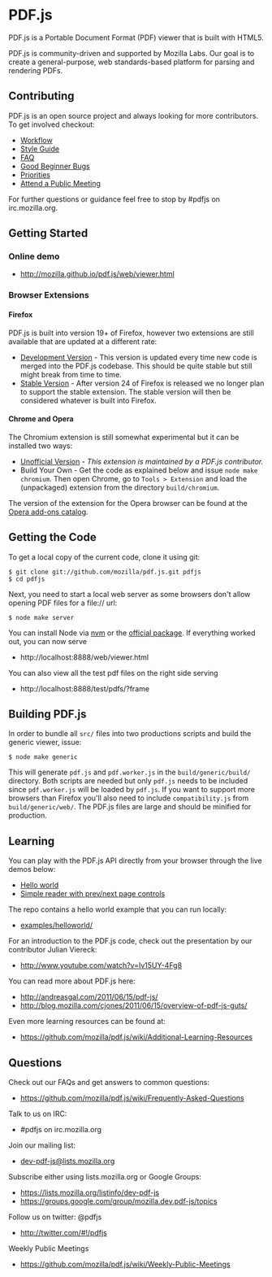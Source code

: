 # PDF.js

PDF.js is a Portable Document Format (PDF) viewer that is built with HTML5.

PDF.js is community-driven and supported by Mozilla Labs. Our goal is to
create a general-purpose, web standards-based platform for parsing and
rendering PDFs.

## Contributing

PDF.js is an open source project and always looking for more contributors. To
get involved checkout:

+ [Workflow](https://github.com/mozilla/pdf.js/wiki/Contributing)
+ [Style Guide](https://github.com/mozilla/pdf.js/wiki/Style-Guide)
+ [FAQ](https://github.com/mozilla/pdf.js/wiki/Frequently-Asked-Questions)
+ [Good Beginner Bugs](https://github.com/mozilla/pdf.js/issues?direction=desc&labels=5-good-beginner-bug&page=1&sort=created&state=open)
+ [Priorities](https://github.com/mozilla/pdf.js/milestones)
+ [Attend a Public Meeting](https://github.com/mozilla/pdf.js/wiki/Weekly-Public-Meetings)

For further questions or guidance feel free to stop by #pdfjs on
irc.mozilla.org.

## Getting Started

### Online demo

+ http://mozilla.github.io/pdf.js/web/viewer.html

### Browser Extensions

#### Firefox

PDF.js is built into version 19+ of Firefox, however two extensions are still
available that are updated at a different rate:

+ [Development Version](http://mozilla.github.io/pdf.js/extensions/firefox/pdf.js.xpi) - This version is updated every time new code is merged into the PDF.js codebase. This should be quite stable but still might break from time to time.
+ [Stable Version](https://addons.mozilla.org/firefox/addon/pdfjs) - After version 24 of Firefox is released we no longer plan to support the stable extension. The stable version will then be considered whatever is built into Firefox.

#### Chrome and Opera

The Chromium extension is still somewhat experimental but it can be installed two
ways:

+ [Unofficial Version](https://chrome.google.com/webstore/detail/pdf-viewer/oemmndcbldboiebfnladdacbdfmadadm) - *This extension is maintained by a PDF.js contributor.*
+ Build Your Own - Get the code as explained below and issue `node make chromium`. Then open
Chrome, go to `Tools > Extension` and load the (unpackaged) extension from the
directory `build/chromium`.

The version of the extension for the Opera browser can be found at the [Opera add-ons catalog](https://addons.opera.com/en/extensions/details/pdf-viewer/).

## Getting the Code

To get a local copy of the current code, clone it using git:

    $ git clone git://github.com/mozilla/pdf.js.git pdfjs
    $ cd pdfjs

Next, you need to start a local web server as some browsers don't allow opening
PDF files for a file:// url:

    $ node make server

You can install Node via [nvm](https://github.com/creationix/nvm) or the
[official package](http://nodejs.org). If everything worked out, you can now
serve

+ http://localhost:8888/web/viewer.html

You can also view all the test pdf files on the right side serving

+ http://localhost:8888/test/pdfs/?frame

## Building PDF.js

In order to bundle all `src/` files into two productions scripts and build the generic
viewer, issue:

    $ node make generic

This will generate `pdf.js` and `pdf.worker.js` in the `build/generic/build/` directory.
Both scripts are needed but only `pdf.js` needs to be included since `pdf.worker.js` will
be loaded by `pdf.js`. If you want to support more browsers than Firefox you'll also need
to include `compatibility.js` from `build/generic/web/`. The PDF.js files are large and
should be minified for production.

## Learning

You can play with the PDF.js API directly from your browser through the live
demos below:

+ [Hello world](http://mozilla.github.io/pdf.js/examples/learning/helloworld.html)
+ [Simple reader with prev/next page controls](http://mozilla.github.io/pdf.js/examples/learning/prevnext.html)

The repo contains a hello world example that you can run locally:

+ [examples/helloworld/](https://github.com/mozilla/pdf.js/blob/master/examples/helloworld/)

For an introduction to the PDF.js code, check out the presentation by our
contributor Julian Viereck:

+ http://www.youtube.com/watch?v=Iv15UY-4Fg8

You can read more about PDF.js here:

+ http://andreasgal.com/2011/06/15/pdf-js/
+ http://blog.mozilla.com/cjones/2011/06/15/overview-of-pdf-js-guts/

Even more learning resources can be found at:

+ https://github.com/mozilla/pdf.js/wiki/Additional-Learning-Resources

## Questions

Check out our FAQs and get answers to common questions:

+ https://github.com/mozilla/pdf.js/wiki/Frequently-Asked-Questions

Talk to us on IRC:

+ #pdfjs on irc.mozilla.org

Join our mailing list:

+ dev-pdf-js@lists.mozilla.org

Subscribe either using lists.mozilla.org or Google Groups:

+ https://lists.mozilla.org/listinfo/dev-pdf-js
+ https://groups.google.com/group/mozilla.dev.pdf-js/topics

Follow us on twitter: @pdfjs

+ http://twitter.com/#!/pdfjs

Weekly Public Meetings

+ https://github.com/mozilla/pdf.js/wiki/Weekly-Public-Meetings
